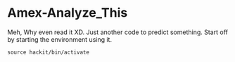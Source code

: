 # Amex-Analyze_This
Meh, Why even read it XD. 
Just another code to predict something.
Start off by starting the environment using it.

`source hackit/bin/activate`
